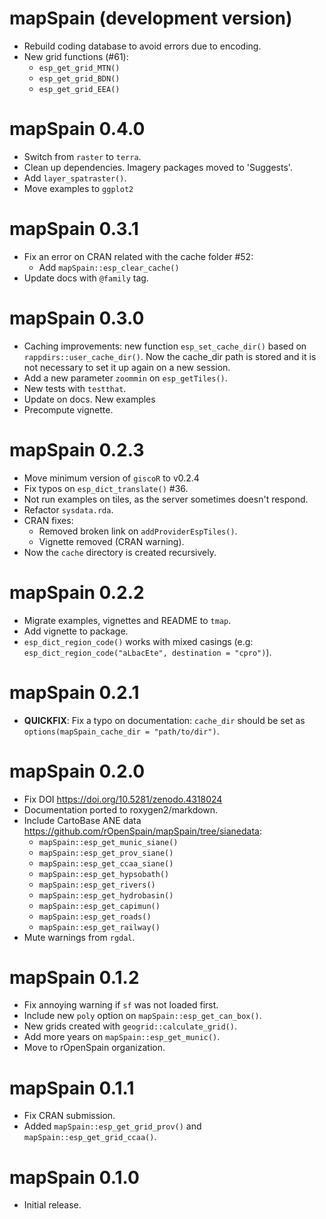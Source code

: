 # mapSpain (development version)

-   Rebuild coding database to avoid errors due to encoding.
-   New grid functions (#61):
    -  `esp_get_grid_MTN()`
    -  `esp_get_grid_BDN()`
    -  `esp_get_grid_EEA()`



# mapSpain 0.4.0

-   Switch from `raster` to `terra`.
-   Clean up dependencies. Imagery packages moved to 'Suggests'.
-   Add `layer_spatraster()`.
-   Move examples to `ggplot2`

# mapSpain 0.3.1

-   Fix an error on CRAN related with the cache folder #52:
    -   Add `mapSpain::esp_clear_cache()`
-   Update docs with `@family` tag.

# mapSpain 0.3.0

-   Caching improvements: new function `esp_set_cache_dir()` based on
    `rappdirs::user_cache_dir()`. Now the cache_dir path is stored and it is not
    necessary to set it up again on a new session.
-   Add a new parameter `zoommin` on `esp_getTiles()`.
-   New tests with `testthat`.
-   Update on docs. New examples
-   Precompute vignette.

# mapSpain 0.2.3

-   Move minimum version of `giscoR` to v0.2.4
-   Fix typos on `esp_dict_translate()` #36.
-   Not run examples on tiles, as the server sometimes doesn't respond.
-   Refactor `sysdata.rda`.
-   CRAN fixes:
    -   Removed broken link on `addProviderEspTiles()`.
    -   Vignette removed (CRAN warning).
-   Now the `cache` directory is created recursively.

# mapSpain 0.2.2

-   Migrate examples, vignettes and README to `tmap`.
-   Add vignette to package.
-   `esp_dict_region_code()` works with mixed casings (e.g:
    `esp_dict_region_code("aLbacEte", destination = "cpro")`).

# mapSpain 0.2.1

-   **QUICKFIX**: Fix a typo on documentation: `cache_dir` should be set as
    `options(mapSpain_cache_dir = "path/to/dir")`.

# mapSpain 0.2.0

-   Fix DOI <https://doi.org/10.5281/zenodo.4318024>
-   Documentation ported to roxygen2/markdown.
-   Include CartoBase ANE data
    <https://github.com/rOpenSpain/mapSpain/tree/sianedata>:
    -   `mapSpain::esp_get_munic_siane()`
    -   `mapSpain::esp_get_prov_siane()`
    -   `mapSpain::esp_get_ccaa_siane()`
    -   `mapSpain::esp_get_hypsobath()`
    -   `mapSpain::esp_get_rivers()`
    -   `mapSpain::esp_get_hydrobasin()`
    -   `mapSpain::esp_get_capimun()`
    -   `mapSpain::esp_get_roads()`
    -   `mapSpain::esp_get_railway()`
-   Mute warnings from `rgdal`.

# mapSpain 0.1.2

-   Fix annoying warning if `sf` was not loaded first.
-   Include new `poly` option on `mapSpain::esp_get_can_box()`.
-   New grids created with `geogrid::calculate_grid()`.
-   Add more years on `mapSpain::esp_get_munic()`.
-   Move to rOpenSpain organization.

# mapSpain 0.1.1

-   Fix CRAN submission.
-   Added `mapSpain::esp_get_grid_prov()` and `mapSpain::esp_get_grid_ccaa()`.

# mapSpain 0.1.0

-   Initial release.
